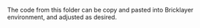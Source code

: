 The code from this folder can be copy and pasted into Bricklayer environment, 
and adjusted as desired.